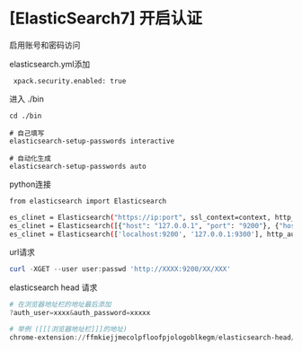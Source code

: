 # [ElasticSearch7] 开启认证

启用账号和密码访问

elasticsearch.yml添加

```
 xpack.security.enabled: true
```

进入 ./bin

```
cd ./bin

# 自己填写
elasticsearch-setup-passwords interactive

# 自动化生成
elasticsearch-setup-passwords auto
```

python连接

```bash
from elasticsearch import Elasticsearch

es_clinet = Elasticsearch("https://ip:port", ssl_context=context, http_auth=('elastic','password'))
es_clinet = Elasticsearch([{"host": "127.0.0.1", "port": "9200"}, {"host": "127.0.0.3", "port": "9200"}])
es_clinet = Elasticsearch(['localhost:9200', '127.0.0.1:9300'], http_auth=('*', '*'), port=9200, timeout=50000)
```

url请求

```powershell
curl -XGET --user user:passwd 'http://XXXX:9200/XX/XXX'
```

elasticsearch head 请求

```powershell
# 在浏览器地址栏的地址最后添加
?auth_user=xxxx&auth_password=xxxxx

# 举例 ([[[浏览器地址栏]]]的地址)
chrome-extension://ffmkiejjmecolpfloofpjologoblkegm/elasticsearch-head/index.html?auth_user=xxxx&auth_password=xxxxx
```
